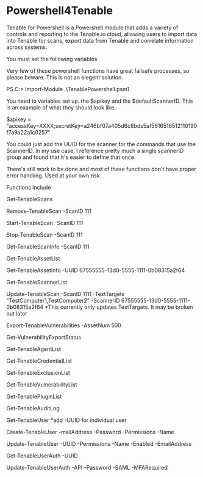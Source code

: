 # Powershell4Tenable

Tenable for Powershell is a Powershell module that adds a variety of controls and reporting to the Tenable.io cloud, allowing users to import data into Tenable for scans, export data from Tenable and correlate information across systems.

You must set the following variables

Very few of these powershell functions have great failsafe processes, so please beware. This is not an elegent solution. 

PS C:\> Import-Module .\TenablePowershell.psm1

You need to variables set up. the $apikey and the $defaultScannerID. This is an example of what they should look like. 

$apikey = "accessKey=XXXX;secretKey=a246bf07a405d6c8bds5af5616516512110190f7a9a22a1c0257"

You could just add the UUID for the scanner for the commands that use the ScannerID. In my use case, I reference pretty much a single scannerID group and found that it's easier to define that once. 

There's still work to be done and most of these functions don't have proper error handling. Used at your own risk.

Functions Include

Get-TenableScans

Remove-TenableScan -ScanID 111

Start-TenableScan -ScanID 111

Stop-TenableScan -ScanID 111

Get-TenableScanInfo -ScanID 111

Get-TenableAssetList

Get-TenableAssetInfo -UUID 67555555-13d0-5555-1111-0b08315a2f64

Get-TenableScannerList

Update-TenableScan -ScanID 1111 -TextTargets "TestComputer1,TestComputer2" -ScannerID 67555555-13d0-5555-1111-0b08315a2f64  *This currently only updates TextTargets. It may be broken out later

Export-TenableVulnerabilities -AssetNum 500

Get-VulnerabilityExportStatus 

Get-TenableAgentList

Get-TenableCredentialList

Get-TenableExclusionList

Get-TenableVulnerabilityList

Get-TenablePluginList

Get-TenableAuditLog

Get-TenableUser *add -UUID for individual user

Create-TenableUser -mailAddress -Password -Permissions -Name

Update-TenableUser -UUID -Permissions -Name -Enabled -EmailAddress

Get-TenableUserAuth -UUID

Update-TenableUserAuth -API -Password -SAML -MFARequired

